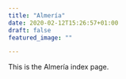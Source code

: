```yaml
---
title: "Almería"
date: 2020-02-12T15:26:57+01:00
draft: false
featured_image: ""

---
```


This is the Almería index page.

